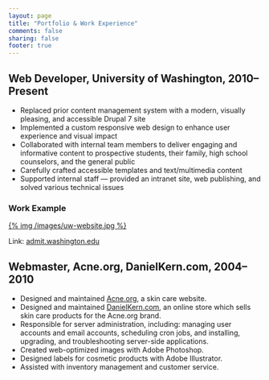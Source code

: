 ```yaml
---
layout: page
title: "Portfolio & Work Experience"
comments: false
sharing: false
footer: true
---
```


## Web Developer, University of Washington, 2010–Present

* Replaced prior content management system with a modern, visually pleasing, and accessible Drupal 7 site
* Implemented a custom responsive web design to enhance user experience and visual impact
* Collaborated with internal team members to deliver engaging and informative content to prospective students, their family, high school counselors, and the general public
* Carefully crafted accessible templates and text/multimedia content
* Supported internal staff — provided an intranet site, web publishing, and solved various technical issues

### Work Example

[{% img /images/uw-website.jpg %}](http://admit.washington.edu)

Link: [admit.washington.edu](http://admit.washington.edu)

## Webmaster, Acne.org, DanielKern.com, 2004–2010

* Designed and maintained [Acne.org](http://www.acne.org), a skin care website.
* Designed and maintained [DanielKern.com](http://www.danielkern.com), an online store which sells skin care products for the Acne.org brand.
* Responsible for server administration, including: managing user accounts and email accounts, scheduling cron jobs, and installing, upgrading, and troubleshooting server-side applications.
* Created web-optimized images with Adobe Photoshop.
* Designed labels for cosmetic products with Adobe Illustrator.
* Assisted with inventory management and customer service.
